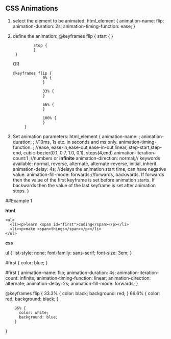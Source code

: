 ## CSS Animations

1. select the element to be animated: 
        html_element {
     			animation-name: flip;
                animation-duration: 2s;
                animation-timing-function: ease;
        }

2. define the animation:
		@keyframes flip {
        		start {
                }
                
                stop {
                }
        }
   OR
       
       @keyframes flip {
                    0% {
                    }
                    
                    33% {
                    }
                    
                    66% {
                    }
                    
                    100% {
                    }
            }

3. Set animation parameters:
			html_element {
            		animation-name: ;
                    animation-duration: ; //10ms, 1s etc. in seconds and ms only.
                    animation-timing-function: ; //ease, ease-in,ease-out,ease-in-out,linear, step-start,step-end, cubic-bezier(0.1, 0.7, 1.0, 0.1), steps(4,end)
                    animation-iteration-count:1 ;//numbers or __infinite__
					animation-direction: normal;// keywords available: normal, reverse, alternate, alternate-reverse, initial, inherit.
                    animation-delay: 4s; //delays the animation start time, can have negative value.
                    animation-fill-mode: forwards;//forwards, backwards. If forwards then the value of the first keyframe is set before animation starts. If backwards then the value of the last keyframe is set after animation stops.
            }

##Example 1

**html**

    <ul>
      <li><p>learn <span id="first">coding</span></p></li>
      <li><p>make <span>things</span></p></li>
    </ul>
    
**css**

ul {
  list-style: none;
  font-family: sans-serif;
  font-size: 3em;
}

#first {
  color: blue;
}

#first {
     			animation-name: flip;
          animation-duration: 4s;
          animation-iteration-count: infinite;
          animation-timing-function: linear;
          animation-direction: alternate;
          animation-delay: 2s;
          animation-fill-mode: forwards;
          }

@keyframes flip {
        33.3% {
          color: black;
          background: red;
        }
        66.6% {
          color: red;
          background: black;
        }
  
        86% {
          color: white;
          background: blue;
        }
}


